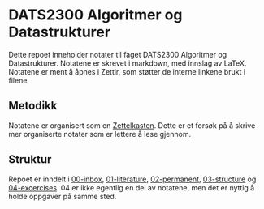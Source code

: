 # DATS2300 Algoritmer og Datastrukturer
Dette repoet inneholder notater til faget DATS2300 Algoritmer og Datastrukturer. Notatene er skrevet i markdown, med innslag av LaTeX. Notatene er ment å åpnes i Zettlr, som støtter de interne linkene brukt i filene.

## Metodikk
Notatene er organisert som en [Zettelkasten](https://en.wikipedia.org/wiki/Zettelkasten). Dette er et forsøk på å skrive mer organiserte notater som er lettere å lese gjennom.

## Struktur
Repoet er inndelt i [00-inbox]([[20250818100346]]), [01-literature]([[20250818100350]]), [02-permanent]([[20250818100355]]),  [03-structure]([[20250818100401]]) og [04-excercises]([[20250818100409]]). 04 er ikke egentlig en del av notatene, men det er nyttig å holde oppgaver på samme sted.